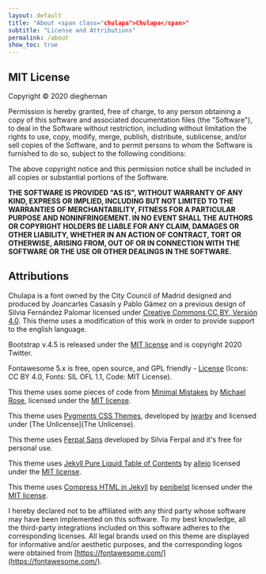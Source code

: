 ```yaml
---
layout: default
title: "About <span class="chulapa">Chulapa</span>"
subtitle: "License and Attributions"
permalink: /about
show_toc: true
---
```



## MIT License

Copyright <span>&copy;</span> 2020 dieghernan

Permission is hereby granted, free of charge, to any person obtaining a copy of this software and associated documentation files (the "Software"), to deal in the Software without restriction, including without limitation the rights to use, copy, modify, merge, publish, distribute, sublicense, and/or sell copies of the Software, and to permit persons to whom the Software is furnished to do so, subject to the following conditions:

The above copyright notice and this permission notice shall be included in all
copies or substantial portions of the Software.

**THE SOFTWARE IS PROVIDED "AS IS", WITHOUT WARRANTY OF ANY KIND, EXPRESS OR
IMPLIED, INCLUDING BUT NOT LIMITED TO THE WARRANTIES OF MERCHANTABILITY,
FITNESS FOR A PARTICULAR PURPOSE AND NONINFRINGEMENT. IN NO EVENT SHALL THE
AUTHORS OR COPYRIGHT HOLDERS BE LIABLE FOR ANY CLAIM, DAMAGES OR OTHER
LIABILITY, WHETHER IN AN ACTION OF CONTRACT, TORT OR OTHERWISE, ARISING FROM,
OUT OF OR IN CONNECTION WITH THE SOFTWARE OR THE USE OR OTHER DEALINGS IN THE
SOFTWARE.**

## Attributions

<span class="chulapa">Chulapa</span> is a font owned by the City Council of Madrid designed and produced by Joancarles Casasín y Pablo Gámez on a previous design of Silvia Fernández Palomar licensed under [Creative Commons CC BY, Versión 4.0](https://creativecommons.org/licenses/by/4.0/). This theme uses a modification of this work in order to provide support to the english language.

Bootstrap v.4.5 is released under the [MIT license](https://github.com/twbs/bootstrap/blob/v4.5.0/LICENSE) and is copyright 2020 Twitter.

Fontawesome 5.x is free, open source, and GPL friendly - [License](https://fontawesome.com/license/free) (Icons: CC BY 4.0, Fonts: SIL OFL 1.1, Code: MIT License).

This theme uses some pieces of code from [Minimal Mistakes](https://mmistakes.github.io/minimal-mistakes/) by [Michael Rose](https://mademistakes.com/), licensed under the [MIT license](https://github.com/mmistakes/minimal-mistakes/blob/master/LICENSE).

This theme uses [Pygments CSS Themes](http://jwarby.github.io/jekyll-pygments-themes/languages/javascript.html), developed by [jwarby](https://github.com/jwarby/) and licensed under [The Unlicense](The Unlicense).

This theme uses [Ferpal Sans](https://www.silviaferpal.com/portfolio-1/ferpalsans) developed by Silvia Ferpal and it's free for personal use.

This theme uses [Jekyll Pure Liquid Table of Contents](https://github.com/allejo/jekyll-toc) by [allejo](https://github.com/allejo) licensed under the [MIT license](https://github.com/allejo/jekyll-toc/blob/master/LICENSE.MIT.md).

This theme uses [Compress HTML in Jekyll](http://jch.penibelst.de/) by [penibelst](https://github.com/penibelst) licensed under the [MIT license](https://github.com/penibelst/jekyll-compress-html/blob/master/LICENSE).

I hereby declared not to be affiliated with any third party whose software may have been implemented on this software. To my best knowledge, all the third-party integrations included on this software adheres to the corresponding licenses. All legal brands used on this theme are displayed for informative and/or aesthetic purposes, and the corresponding logos were obtained from [https://fontawesome.com/](https://fontawesome.com/). 

